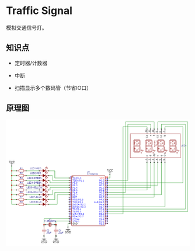 # Traffic Signal

模拟交通信号灯。

## 知识点

* 定时器/计数器

* 中断

* 扫描显示多个数码管（节省IO口）

## 原理图

![原理图.png](原理图.png)
